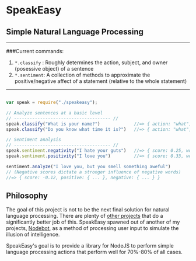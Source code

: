 # SpeakEasy
## Simple Natural Language Processing

---

###Current commands:

1. `*.classify` : Roughly determines the action, subject, and owner (posessive object) of a sentence
2. `*.sentiment`: A collection of methods to approximate the positive/negative affect of a statement (relative to the whole statement)

---

``` javascript

var speak = require("./speakeasy");

// Analyze sentences at a basic level
// ------------------------------------- //
speak.classify("What is your name?")             //=> { action: "what", owner: "listener", subject: "name" }
speak.classify("Do you know what time it is?")   //=> { action: "what", owner: "it", subject: "time" }

// Sentiment analysis
// ------------------------------------- //
speak.sentiment.negativity("I hate your guts")   //=> { score: 0.25, words: [hate] }
speak.sentiment.positivity("I love you")         //=> { score: 0.33, words: [love] }

sentiment.analyze("I love you, but you smell something aweful")  
// (Negative scores dictate a stronger influence of negative words)
//=> { score: -0.12, positive: { ... }, negative: { ... } }

```


## Philosophy

The goal of this project is not to be the next final solution for natural language processing. There are plenty of 
[other projects](http://www.nltk.org/) that do a significantly better job of this. SpeakEasy spawned out of another
of my projects, [Nodebot](http://www.github.com/nhunzaker/nodebot), as a method of processing user input to simulate the illusion
of intelligence.

SpeakEasy's goal is to provide a library for NodeJS to perform simple language processing actions that perform well for 
70%-80% of all cases.

